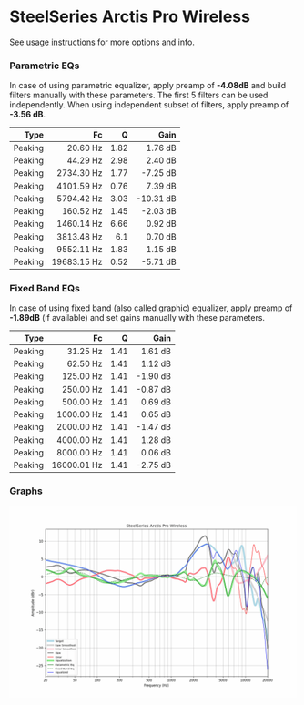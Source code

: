 # SteelSeries Arctis Pro Wireless
See [usage instructions](https://github.com/jaakkopasanen/AutoEq#usage) for more options and info.

### Parametric EQs
In case of using parametric equalizer, apply preamp of **-4.08dB** and build filters manually
with these parameters. The first 5 filters can be used independently.
When using independent subset of filters, apply preamp of **-3.56 dB**.

| Type    | Fc          |    Q | Gain      |
|--------:|------------:|-----:|----------:|
| Peaking | 20.60 Hz    | 1.82 | 1.76 dB   |
| Peaking | 44.29 Hz    | 2.98 | 2.40 dB   |
| Peaking | 2734.30 Hz  | 1.77 | -7.25 dB  |
| Peaking | 4101.59 Hz  | 0.76 | 7.39 dB   |
| Peaking | 5794.42 Hz  | 3.03 | -10.31 dB |
| Peaking | 160.52 Hz   | 1.45 | -2.03 dB  |
| Peaking | 1460.14 Hz  | 6.66 | 0.92 dB   |
| Peaking | 3813.48 Hz  | 6.1  | 0.70 dB   |
| Peaking | 9552.11 Hz  | 1.83 | 1.15 dB   |
| Peaking | 19683.15 Hz | 0.52 | -5.71 dB  |

### Fixed Band EQs
In case of using fixed band (also called graphic) equalizer, apply preamp of **-1.89dB**
(if available) and set gains manually with these parameters.

| Type    | Fc          |    Q | Gain     |
|--------:|------------:|-----:|---------:|
| Peaking | 31.25 Hz    | 1.41 | 1.61 dB  |
| Peaking | 62.50 Hz    | 1.41 | 1.12 dB  |
| Peaking | 125.00 Hz   | 1.41 | -1.90 dB |
| Peaking | 250.00 Hz   | 1.41 | -0.87 dB |
| Peaking | 500.00 Hz   | 1.41 | 0.69 dB  |
| Peaking | 1000.00 Hz  | 1.41 | 0.65 dB  |
| Peaking | 2000.00 Hz  | 1.41 | -1.47 dB |
| Peaking | 4000.00 Hz  | 1.41 | 1.28 dB  |
| Peaking | 8000.00 Hz  | 1.41 | 0.06 dB  |
| Peaking | 16000.01 Hz | 1.41 | -2.75 dB |

### Graphs
![](./SteelSeries%20Arctis%20Pro%20Wireless.png)